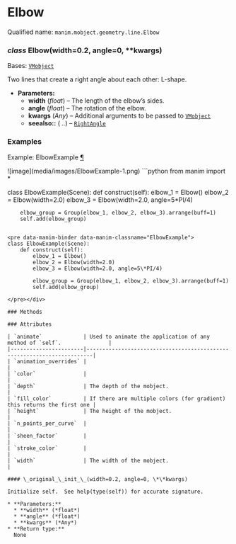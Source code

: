 # Elbow

Qualified name: `manim.mobject.geometry.line.Elbow`

### *class* Elbow(width=0.2, angle=0, \*\*kwargs)

Bases: [`VMobject`](manim.mobject.types.vectorized_mobject.VMobject.md#manim.mobject.types.vectorized_mobject.VMobject)

Two lines that create a right angle about each other: L-shape.

* **Parameters:**
  * **width** (*float*) – The length of the elbow’s sides.
  * **angle** (*float*) – The rotation of the elbow.
  * **kwargs** (*Any*) – Additional arguments to be passed to [`VMobject`](manim.mobject.types.vectorized_mobject.VMobject.md#manim.mobject.types.vectorized_mobject.VMobject)
  * **seealso::** ( *..*) – [`RightAngle`](manim.mobject.geometry.line.RightAngle.md#manim.mobject.geometry.line.RightAngle)

### Examples

<div id="elbowexample" class="admonition admonition-manim-example">
<p class="admonition-title">Example: ElbowExample <a class="headerlink" href="#elbowexample">¶</a></p>![image](media/images/ElbowExample-1.png)
```python
from manim import *

class ElbowExample(Scene):
    def construct(self):
        elbow_1 = Elbow()
        elbow_2 = Elbow(width=2.0)
        elbow_3 = Elbow(width=2.0, angle=5*PI/4)

        elbow_group = Group(elbow_1, elbow_2, elbow_3).arrange(buff=1)
        self.add(elbow_group)
```

<pre data-manim-binder data-manim-classname="ElbowExample">
class ElbowExample(Scene):
    def construct(self):
        elbow_1 = Elbow()
        elbow_2 = Elbow(width=2.0)
        elbow_3 = Elbow(width=2.0, angle=5\*PI/4)

        elbow_group = Group(elbow_1, elbow_2, elbow_3).arrange(buff=1)
        self.add(elbow_group)

</pre></div>

### Methods

### Attributes

| `animate`             | Used to animate the application of any method of `self`.               |
|-----------------------|------------------------------------------------------------------------|
| `animation_overrides` |                                                                        |
| `color`               |                                                                        |
| `depth`               | The depth of the mobject.                                              |
| `fill_color`          | If there are multiple colors (for gradient) this returns the first one |
| `height`              | The height of the mobject.                                             |
| `n_points_per_curve`  |                                                                        |
| `sheen_factor`        |                                                                        |
| `stroke_color`        |                                                                        |
| `width`               | The width of the mobject.                                              |

#### \_original_\_init_\_(width=0.2, angle=0, \*\*kwargs)

Initialize self.  See help(type(self)) for accurate signature.

* **Parameters:**
  * **width** (*float*)
  * **angle** (*float*)
  * **kwargs** (*Any*)
* **Return type:**
  None

